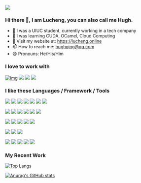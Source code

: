 <p>
  <img src="https://count.getloli.com/get/@q815101630">
</p>


### Hi there 👋, I am Lucheng, you can also call me Hugh.

- 🔭 I was a UIUC student, currently working in a tech company
- 🌱 I was learning CUDA, OCamel, Cloud Computing
- 🐼 Visit my website at: https://lucheng.online
- 📫 How to reach me: hughqing@qq.com
- 😄 Pronouns: He/His/Him

### I love to work with

[![img](https://img.shields.io/badge/Linux-Ubuntu-e95420?style=flat-square&logo=Ubuntu&logoColor=ffffff)](https://ubuntu.com/) [![](https://img.shields.io/badge/Windows-11-4e9eee?style=flat-square&logo=windows&logoColor=ffffff)](https://www.microsoft.com/windows/windows-11) [![](https://img.shields.io/badge/IDE-Visual%20Studio%20Code-blue?style=flat-square&logo=visual-studio-code&logoColor=ffffff)](https://code.visualstudio.com/) [![](https://img.shields.io/badge/Note%20Editor-Notion-000000?style=flat-square&logo=Notion&logoColor=ffffff)](https://notion.so/)

### I like these Languages /  Framework /  Tools

[![](https://img.shields.io/badge/-Android-3DDC84?style=flat-square&logo=Android&logoColor=white)](https://www.android.com/) [![](https://img.shields.io/badge/-Gunicorn-499848?style=flat-square&logo=Gunicorn&logoColor=ffffff)](https://gunicorn.org/) [![](https://img.shields.io/badge/-MongoDB-47a248?style=flat-square&logo=mongodb&logoColor=ffffff)](https://www.mongodb.com/) [![](https://img.shields.io/badge/-Nginx-269539?style=flat-square&logo=nginx&logoColor=ffffff)](https://nginx.org/) [![](https://img.shields.io/badge/-Celery-37814A?style=flat-square&logo=Celery&logoColor=white)](https://docs.celeryproject.org/en/stable/getting-started/introduction.html) [![](https://img.shields.io/badge/-Node.js-339933?style=flat-square&logo=Node.js&logoColor=white)](https://nodejs.org/en/) [![](https://img.shields.io/badge/-Django-092E20?style=flat-square&logo=Django&logoColor=white)](https://www.djangoproject.com/)

[![](https://img.shields.io/badge/-JavaScript-F7DF1E?style=flat-square&logo=JavaScript&logoColor=white)](https://www.javascript.com/) [![](https://img.shields.io/badge/-RabbitMQ-FF6600?style=flat-square&logo=RabbitMQ&logoColor=white)](https://www.rabbitmq.com/) [![](https://img.shields.io/badge/-HTML5-E34F26?style=flat-square&logo=html5&logoColor=white)](https://html.spec.whatwg.org/) [![](https://img.shields.io/badge/-Git-f05032?style=flat-square&logo=git&logoColor=white)](https://git-scm.com/) [![](https://img.shields.io/badge/-NPM-cb3837?style=flat-square&logo=npm&logoColor=white)](https://npmjs.com/) [![](https://img.shields.io/badge/-Nest.js-E0234E?style=flat-square&logo=NestJS&logoColor=white)](https://nestjs.com/)

[![](https://img.shields.io/badge/-Webpack-8dd6f9?style=flat-square&logo=webpack&logoColor=white)](https://webpack.js.org/) [![](https://img.shields.io/badge/-React-61dafb?style=flat-square&logo=react&logoColor=ffffff)](https://reactjs.org/) [![](https://img.shields.io/badge/-Docker-2496ED?style=flat-square&logo=docker&logoColor=ffffff)](https://www.docker.com/) [![](https://img.shields.io/badge/-TypeScript-007acc?style=flat-square&logo=typescript&logoColor=white)](https://www.typescriptlang.org/) [![](https://img.shields.io/badge/-CSS3-1572B6?style=flat-square&logo=css3&logoColor=white)](https://www.w3.org/Style/CSS/)

[![](https://img.shields.io/badge/-Chrome%20Extension-4285F4?style=flat-square&logo=Google%20Chrome&logoColor=white)](https://chrome.google.com/webstore?hl=en) [![](https://img.shields.io/badge/-Kubernetes-326CE5?style=flat-square&logo=Kubernetes&logoColor=white)](https://kubernetes.io/) [![](https://img.shields.io/badge/-PostgreSQL-4169E1?style=flat-square&logo=PostgreSQL&logoColor=white)](https://www.postgresql.org/)

[![](https://img.shields.io/badge/-Neo4j-008CC1?style=flat-square&logo=Neo4j&logoColor=white)](https://neo4j.com/) [![](https://img.shields.io/badge/-Java-007396?style=flat-square&logo=Java&logoColor=white)](https://www.java.com/) [![](https://img.shields.io/badge/-MySQL-4479A1?style=flat-square&logo=MySQL&logoColor=white)](https://www.mysql.com/) [![](https://img.shields.io/badge/-Python-3776AB?style=flat-square&logo=Python&logoColor=white)](https://www.python.org/) [![](https://img.shields.io/badge/-Flutter-02569B?style=flat-square&logo=Flutter&logoColor=white)](https://flutter.dev/)
### My Recent Work

[![Top Langs](https://github-readme-stats.vercel.app/api/top-langs/?username=q815101630&hide=html&layout=compact&theme=dracula)](https://github.com/q815101630)

[![Anurag's GitHub stats](https://github-readme-stats.vercel.app/api?username=q815101630&count_private=true&show_icons=true&theme=dracula&hide=stars)](https://github.com/q815101630)

 <!-- waka-box start -->
 <!-- waka-box end -->
